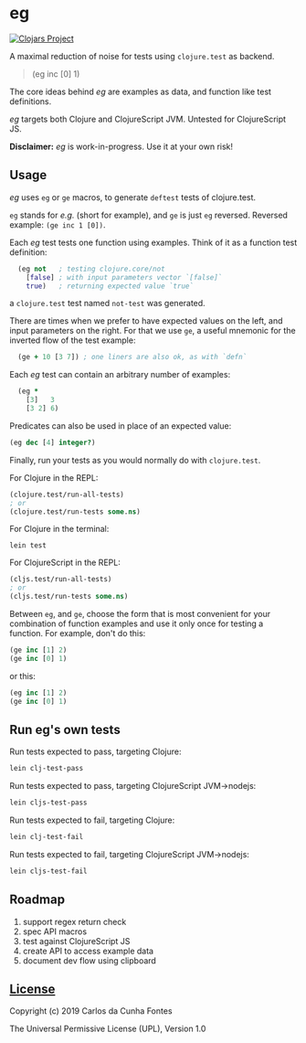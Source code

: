 # eg
[![Clojars Project](https://img.shields.io/clojars/v/eg.svg)](https://clojars.org/eg)

A maximal reduction of noise for tests using `clojure.test` as backend.

> (eg inc [0] 1)

The core ideas behind *eg* are examples as data, and function like test definitions.

*eg* targets both Clojure and ClojureScript JVM. Untested for ClojureScript JS.

**Disclaimer:** *eg* is work-in-progress. Use it at your own risk!

## Usage

*eg* uses `eg` or `ge` macros, to generate `deftest` tests of clojure.test.

`eg` stands for *e.g.* (short for example), and `ge` is just `eg` reversed. Reversed example: `(ge inc 1 [0])`.

Each *eg* test tests one function using examples. Think of it as a function test definition:
```clj
  (eg not   ; testing clojure.core/not
    [false] ; with input parameters vector `[false]`
    true)   ; returning expected value `true`
```
a `clojure.test` test named `not-test` was generated.

There are times when we prefer to have expected values
on the left, and input parameters on the right.
For that we use `ge`, a useful mnemonic for the inverted flow of the test example:
```clj
  (ge + 10 [3 7]) ; one liners are also ok, as with `defn`
```

Each *eg* test can contain an arbitrary number of examples:
```clj
  (eg *
    [3]   3
    [3 2] 6)
```

Predicates can also be used in place of an expected value:
```clj
(eg dec [4] integer?)
```

Finally, run your tests as you would normally do with `clojure.test`.

For Clojure in the REPL:
```clj
(clojure.test/run-all-tests)
; or
(clojure.test/run-tests some.ns)
```

For Clojure in the terminal:
```
lein test
```

For ClojureScript in the REPL:
```clj
(cljs.test/run-all-tests)
; or
(cljs.test/run-tests some.ns)
```

Between `eg`, and `ge`, choose the form that is most convenient for your combination of function examples and use it only once for testing a function. For example, don't do this:
```clj
(ge inc [1] 2)
(ge inc [0] 1)
```
or this:
```clj
(eg inc [1] 2)
(ge inc [0] 1)
```

## Run eg's own tests
Run tests expected to pass, targeting Clojure:
```clj
lein clj-test-pass
```
Run tests expected to pass, targeting ClojureScript JVM->nodejs:
```clj
lein cljs-test-pass
```
Run tests expected to fail, targeting Clojure:
```clj
lein clj-test-fail
```
Run tests expected to fail, targeting ClojureScript JVM->nodejs:
```clj
lein cljs-test-fail
```

## Roadmap
  1. support regex return check
  2. spec API macros
  3. test against ClojureScript JS
  4. create API to access example data
  5. document dev flow using clipboard

## [License](LICENSE.md)
Copyright (c) 2019 Carlos da Cunha Fontes

The Universal Permissive License (UPL), Version 1.0
